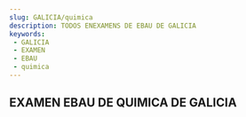 ```yaml
---
slug: GALICIA/quimica
description: TODOS ENEXAMENS DE EBAU DE GALICIA
keywords:
 - GALICIA
 - EXAMEN
 - EBAU
 - quimica
---
```

## EXAMEN EBAU DE QUIMICA DE GALICIA
